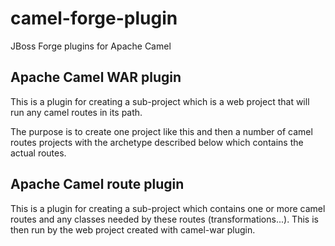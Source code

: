 camel-forge-plugin
==================

JBoss Forge plugins for Apache Camel

Apache Camel WAR plugin
-----------------------

This is a plugin for creating a sub-project which is a web project that will run any camel routes in its path.

The purpose is to create one project like this and then a number of camel routes projects with the archetype described below which contains the actual routes.


Apache Camel route plugin
-------------------------

This is a plugin for creating a sub-project which contains one or more camel routes and any classes needed by these routes (transformations...). This is then run by the web project created with camel-war plugin.

